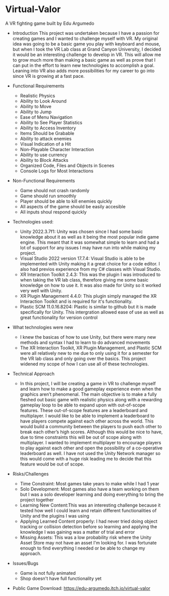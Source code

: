 # Virtual-Valor
A VR fighting game built by Edu Argumedo

- Introduction
  This project was undertaken because I have a passion for creating games and I wanted to challenge myself with VR. My original idea was going to be a basic game you play with keyboard and mouse, but when I took the VR Lab class at Grand Canyon University, I decided it would be an interesting challenge to develop in VR. This will allow me to grow much more than making a basic game as well as prove that I can put in the effort to learn new technologies to accomplish a goal. Leaning into VR also adds more possibilities for my career to go into since VR is growing at a fast pace.
  
- Functional Requirements
  * Realistic Physics
  * Ability to Look Around
  * Ability to Move
  * Ability to Jump
  * Ease of Menu Navigation
  * Ability to See Player Statistics
  * Ability to Access Inventory
  * Items Should be Grabable
  * Ability to attack enemies
  * Visual Indication of a Hit
  * Non-Playable Character Interaction
  * Ability to use currency
  * Ability to Block Attacks
  * Organized Code, Files and Objects in Scenes
  * Console Logs for Most Interactions
  
- Non-Functional Requirements
  * Game should not crash randomly
  * Game should run smoothly
  * Player should be able to kill enemies quickly
  * All aspects of the game should be easily accesible
  * All inputs shoul respond quickly
  
- Technologies used:
  * Unity 2022.3.7f1: Unity was chosen since I had some basic knowledge about it as well as it being the most popular indie game engine. This meant that it was somewhat simple to learn and had a lot of support for any issues I may have run into while making my project.
  * Visual Studio 2022 version 17.7.4: Visual Studio is able to be implemented with Unity making it a great choice for a code editor. I also had previos experience from my C# classes with Visual Studio.
  * XR Interaction Toolkit 2.4.3: This was the plugin I was introduced to when taking the VR lab class, therefore giving me some basic knowledge on how to use it. It was also made for Unity so it worked very well with Unity.
  * XR Plugin Management 4.4.0: This plugin simply managed the XR Interaction Toolkit and is required for it's functionality.
  * Plastic SCM 11.0.16.8204: Plastic is similar to github but it is made specifically for Unity. This intergration allowed ease of use as well as great functionality for version control
    
- What technologies were new
  * I knew the basicas of how to use Unity, but there were many new methods and syntax I had to learn to do advanced movements
  * The XR Interaction Toolkit, XR Plugin Management, and Plastic SCM were all relatively new to me due to only using it for a semester for the VR lab class and only going over the basics. This project widened my scope of how I can use all of these technologies.
  
- Technical Approach
  * In this project, I will be creating a game in VR to challenge myself and learn how to make a good gameplay experience even when the graphics aren’t phenomenal. The main objective is to make a fully fleshed out basic game with realistic physics along with a rewarding gameplay loop to be able to expand upon with out-of-scope features. These out-of-scope features are a leaderboard and multiplayer. I would like to be able to implement a leaderboard to have players compete against each other across the world. This would build a community between the players to push each other to break each other’s high scores. Although this would be nice to have, due to time constraints this will be out of scope along with multiplayer. I wanted to implement multiplayer to encourage players to play against each other and open the possibility of a co-operative leaderboard as well. I have not used the Unity Network manager so this would come with a huge risk leading me to decide that this feature would be out of scope. 

- Risks/Challenges
  * Time Constraint: Most games take years to make while I had 1 year
  * Solo Development: Most games also have a team working on them but I was a solo developer learning and doing everything to bring the project together
  * Learning New Content:This was an interesting challenge because it tested how well I could learn and retain different functionalities of Unity and the plugins I was using
  * Applying Learned Content properly: I had never tried doing object tracking or collision detection before so learning and applying the knowledge I was gaining was a matter of trial and error
  * Missing Assets: This was a low probability risk where the Unity Asset Store may not have an asset I'm looking for. I was fortunate enough to find everything I needed or be able to change my approach.

- Issues/Bugs
  * Game is not fully animated
  * Shop doesn't have full functionality yet

- Public Game Download: https://edu-argumedo.itch.io/virtual-valor
